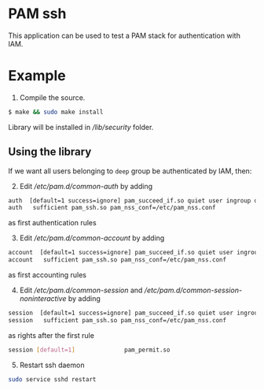 # PAM ssh

This application can be used to test a PAM stack for authentication with IAM.

# Example

1. Compile the source.

```bash
$ make && sudo make install
```

Library will be installed in */lib/security* folder.

## Using the library

If we want all users belonging to `deep` group be authenticated by IAM, then:

2. Edit  */etc/pam.d/common-auth* by adding 

```bash
auth  [default=1 success=ignore] pam_succeed_if.so quiet user ingroup deep
auth   sufficient pam_ssh.so pam_nss_conf=/etc/pam_nss.conf
```
as first authentication rules

3.  Edit  */etc/pam.d/common-account* by adding

```bash
account  [default=1 success=ignore] pam_succeed_if.so quiet user ingroup deep
account   sufficient pam_ssh.so pam_nss_conf=/etc/pam_nss.conf
```
as first accounting rules

4.  Edit  */etc/pam.d/common-session* and */etc/pam.d/common-session-noninteractive* by adding

```bash
session  [default=1 success=ignore] pam_succeed_if.so quiet user ingroup deep
session   sufficient pam_ssh.so pam_nss_conf=/etc/pam_nss.conf
```
as rights after the first rule

```bash
session [default=1]              pam_permit.so
```

5. Restart ssh daemon

```bash
sudo service sshd restart
```
